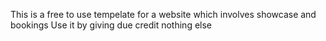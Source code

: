 This is a free to use tempelate for a website which involves showcase and bookings 
Use it by giving due credit nothing else

